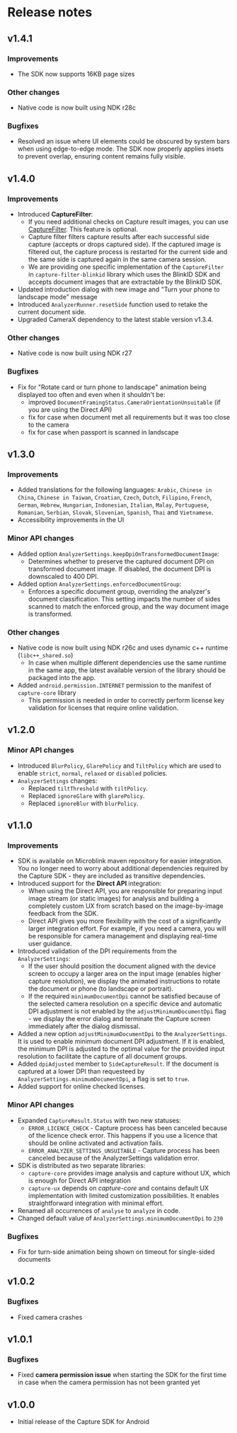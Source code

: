 # Release notes

## v1.4.1

### Improvements

- The SDK now supports 16KB page sizes

### Other changes

- Native code is now built using NDK r28c

### Bugfixes

- Resolved an issue where UI elements could be obscured by system bars when using edge-to-edge mode. The SDK now properly applies insets to prevent overlap, ensuring content remains fully visible.

## v1.4.0

### Improvements

- Introduced **CaptureFilter**:
    - If you need additional checks on Capture result images, you can use [CaptureFilter](https://blinkid.github.io/capture-android/capture-ux/com.microblink.capture.analysis/-capture-filter/index.html). This feature is optional.
    - Capture filter filters capture results after each successful side capture (accepts or drops captured side). If the captured image is filtered out, the capture process is restarted for the current side and the same side is captured again in the same camera session.
    - We are providing one specific implementation of the `CaptureFilter` in `capture-filter-blinkid` library which uses the BlinkID SDK and accepts document images that are extractable by the BlinkID SDK.
- Updated introduction dialog with new image and "Turn your phone to landscape mode" message
- Introduced `AnalyzerRunner.resetSide` function used to retake the current document side.
- Upgraded CameraX dependency to the latest stable version v1.3.4.


### Other changes

- Native code is now built using NDK r27

### Bugfixes

- Fix for "Rotate card or turn phone to landscape" animation being displayed too often and even when it shouldn't be:
    - improved `DocumentFramingStatus.CameraOrientationUnsuitable` (if you are using  the Direct API)
    - fix for case when document met all requirements but it was too close to the camera
    - fix for case when passport is scanned in landscape

## v1.3.0

### Improvements

- Added translations for the following languages: `Arabic`, `Chinese in China`, `Chinese in Taiwan`, `Croatian`, `Czech`, `Dutch`, `Filipino`, `French`, `German`, `Hebrew`, `Hungarian`, `Indonesian`, `Italian`, `Malay`, `Portuguese`, `Romanian`, `Serbian`, `Slovak`, `Slovenian`, `Spanish`, `Thai` and `Vietnamese`.
- Accessibility improvements in the UI

### Minor API changes

- Added option `AnalyzerSettings.keepDpiOnTransformedDocumentImage`:
    - Determines whether to preserve the captured document DPI on transformed document image. If disabled, the document DPI is downscaled to 400 DPI.
- Added option `AnalyzerSettings.enforcedDocumentGroup`:
    - Enforces a specific document group, overriding the analyzer's document classification. This setting impacts the number of sides scanned to match the enforced group, and the way document image is transformed.

### Other changes

- Native code is now built using NDK r26c and uses dynamic c++ runtime (`libc++_shared.so`)
    - In case when multiple different dependencies use the same runtime in the same app, the latest available version of the library should be packaged into the app.
- Added `android.permission.INTERNET` permission to the manifest of `capture-core` library
    - This permission is needed in order to correctly perform license key validation for licenses that require online validation.

## v1.2.0

### Minor API changes

- Introduced `BlurPolicy`, `GlarePolicy` and `TiltPolicy` which are used to enable `strict`, `normal`, `relaxed` or `disabled` policies.
- `AnalyzerSettings` changes:
    - Replaced `tiltThreshold` with `tiltPolicy`.
    - Replaced `ignoreGlare` with `glarePolicy`.
    - Replaced `ignoreBlur` with `blurPolicy`.

## v1.1.0

### Improvements

- SDK is available on Microblink maven repository for easier integration. You no longer need to worry about additional dependencies required by the Capture SDK - they are included as transitive dependencies.
- Introduced support for the **Direct API** integration: 
    - When using the Direct API, you are responsible for preparing input image stream (or static images) for analysis and building a completely custom UX from scratch based on the image-by-image feedback from the SDK.
    - Direct API gives you more flexibility with the cost of a significantly larger integration effort. For example, if you need a camera, you will be responsible for camera management and displaying real-time user guidance.
- Introduced validation of the DPI requirements from the `AnalyzerSettings`:
    - If the user should position the document aligned with the device screen to occupy a larger area on the input image (enables higher capture resolution), we display the animated instructions to rotate the document or phone (to landscape or portrait).
    - If the required `minimumDocumentDpi` cannot be satisfied because of the selected camera resolution on a specific device and automatic DPI adjustment is not enabled by the `adjustMinimumDocumentDpi` flag - we display the error dialog and terminate the Capture screen immediately after the dialog dismissal.
- Added a new option `adjustMinimumDocumentDpi` to the `AnalyzerSettings`. It is used to enable minimum document DPI adjustment. If it is enabled, the minimum DPI is adjusted to the optimal value for the provided input resolution to facilitate the capture of all document groups.
- Added `dpiAdjusted` member to `SideCaptureResult`. If the document is captured at a lower DPI than requesteed by `AnalyzerSettings.minimumDocumentDpi`, a flag is set to `true`.
- Added support for online checked licenses.

### Minor API changes

- Expanded `CaptureResult.Status` with two new statuses:
    - `ERROR_LICENCE_CHECK` - Capture process has been canceled because of the licence check error. This happens if you use a licence that should be online activated and activation fails.
    - `ERROR_ANALYZER_SETTINGS_UNSUITABLE` - Capture process has been canceled because of the AnalyzerSettings validation error.
- SDK is distributed as two separate libraries:
    - `capture-core` provides image analysis and capture without UX, which is enough for Direct API integration
    - `capture-ux` depends on *capture-core* and contains default UX implementation with limited customization possibilities. It enables straightforward integration with minimal effort.
- Renamed all occurrences of `analyse` to `analyze` in code.
- Changed default value of `AnalyzerSettings.minimumDocumentDpi` to `230`

### Bugfixes

 - Fix for turn-side animation being shown on timeout for single-sided documents

## v1.0.2

### Bugfixes

- Fixed camera crashes

## v1.0.1

### Bugfixes

- Fixed **camera permission issue** when starting the SDK for the first time in case when the camera permission has not been granted yet


## v1.0.0

- Initial release of the Capture SDK for Android